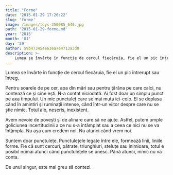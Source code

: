 ```yaml
---
title: "Forme"
date: '2015-01-29 17:26:22'
slug: 'forme'
image: /images/toys-350085_640.jpg
path: '2015-01-29-forme.md'
year: '2015'
month: '01'
day: '29'
author: 59b473454e63ea7e4713a3d0
description: >-
    Lumea se învârte în funcție de cercul fiecăruia, fie el un pic întrerupt sau întreg.Pentru soarele de pe cer, apa din mări sau pentru țărâna pe care calci, nu contează ce și cine ești. N-a contat nic
---
```

<div class="kg-card-markdown"><p>Lumea se învârte în funcție de cercul fiecăruia, fie el un pic întrerupt sau întreg.</p>
<p>Pentru soarele de pe cer, apa din mări sau pentru țărâna pe care calci, nu contează ce și cine ești. N-a contat niciodată. Ai fost doar un simplu punct pe axa timpului. Un mic punctuleț care se mai muta ici-colo. El se deplasa când în amintiri și ruminații intense, când într-un viitor despre care nu se știe nimic. Totul alb, nescris, inexistent.</p>
<p>Avem nevoie de povești și de alinare care să ne ajute. Astfel, putem umple goliciunea incertitudinii a ce nu s-a întâmplat sau a ceea ce nici nu se va întâmpla. Nu așa cum credem noi. Nu atunci când vrem noi.</p>
<p>Suntem doar punctulețe. Punctulețele legate între ele, formează linii, liniile forme. Fie că sunt cercuri, pătrate, triunghiuri, steluțe sau inimioare, totul e posibil numai atunci când punctulețele se unesc. Până atunci, nimic nu va conta. </p>
<p>De unul singur, este mai greu să contezi.</p>
</div>
    